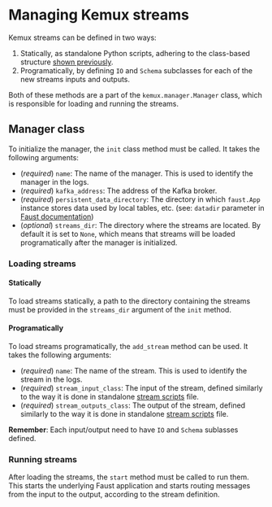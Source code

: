 # Managing Kemux streams

Kemux streams can be defined in two ways:

1. Statically, as standalone Python scripts, adhering to the class-based structure [shown previously](streams.md#combining-io-into-a-stream).
2. Programatically, by defining `IO` and `Schema` subclasses for each of the new streams inputs and outputs.

Both of these methods are a part of the `kemux.manager.Manager` class, which is responsible for loading and running the streams.

## Manager class

To initialize the manager, the `init` class method must be called. It takes the following arguments:

- (*required*) `name`: The name of the manager. This is used to identify the manager in the logs.
- (*required*) `kafka_address`: The address of the Kafka broker.
- (*required*) `persistent_data_directory`: The directory in which `faust.App` instance stores data used by local tables, etc. (see: `datadir` parameter in [Faust documentation](https://faust.readthedocs.io/en/latest/userguide/settings.html#datadir))
- (*optional*) `streams_dir`: The directory where the streams are located. By default it is set to `None`, which means that streams will be loaded programatically after the manager is initialized.

### Loading streams

#### Statically

To load streams statically, a path to the directory containing the streams must be provided in the `streams_dir` argument of the `init` method.

#### Programatically

To load streams programatically, the `add_stream` method can be used. It takes the following arguments:

- (*required*) `name`: The name of the stream. This is used to identify the stream in the logs.
- (*required*) `stream_input_class`: The input of the stream, defined similarly to the way it is done in standalone [stream scripts](streams.md#input) file.
- (*required*) `stream_outputs_class`: The output of the stream, defined similarly to the way it is done in standalone [stream scripts](streams.md#output) file.

**Remember**: Each input/output need to have `IO` and `Schema` sublasses defined.

### Running streams

After loading the streams, the `start` method must be called to run them. This starts the underlying Faust application and starts routing messages from the input to the output, according to the stream definition.
